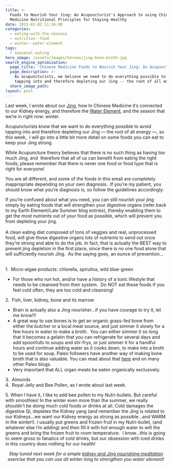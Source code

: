 ```yaml
---
title: >-
  Foods to Nourish Your Jing: An Acupuncturist's Approach to using Chinese
  Medicine Nutritional Principles for Staying Healthy
date: 2015-01-02 11:34:00
categories:
  - eating-with-the-seasons
  - nutrition--food
  - winter--water-element
tags:
  - seasonal-eating
hero_image: /assets/images/heroes/jing-bone-broth.jpg
search_engine_optimization:
  page_title: 'Chinese Medicine Foods to Nourish Your Jing: An Acupuncturist''s Approach'
  page_description: >-
    As acupuncturists, we believe we need to do everything possible to avoid
    tapping into and therefore depleting our Jing -- the root of all energy.
  share_image_path:
layout: post
---
```


Last week, I wrote about our [Jing](/2017/12/29/is-your-jing-depleted-a-chinese-medicine-concept-you-may-want-to-know-about/), how In Chinese Medicine it’s connected to our Kidney energy, and therefore the [Water Element](/2017/12/31/water-element-its-depths-will-keep-you-balanced-in-winter/), and the season that we’re in right now: winter.

Acupuncturists know that we want to do everything possible to avoid tapping into and therefore depleting our Jing — the root of all energy —, so this week,  I will go into a little bit more detail on some foods you can eat to keep your Jing strong.

While Acupuncture theory believes that there is no such thing as having too much Jing, and  therefore that all of us can benefit from eating the right foods; please remember that there is never one food or food type that is right for everyone!

You are all different, and some of the foods in this email are completely inappropriate depending on your own diagnosis.  If you’re my patient, you should know what you’re diagnosis is, so follow the guidelines accordingly.

<div>If you&rsquo;re confused about what you need, you can still nourish your jing simply by eating foods that will strengthen your digestive organs (refer back to my Earth Element/Late Summer blog entries), thereby enabling them to get the most nutrients out of your food as possible, which will prevent you from depleting your jing.</div>

<div>&nbsp;</div>

<div>A clean eating diet composed of tons of veggies and real, unprocessed food, will give those digestive organs lots of nutrients to send out once they&rsquo;re strong and able to do the job. In fact, that is actually the BEST way to prevent jing depletion in the first place, since there is no one food alone that will sufficiently nourish Jing.&nbsp; As the saying goes, an ounce of prevention&hellip;</div>

<div>&nbsp;</div>

<div><div><p>1.&nbsp; Micro-algae products: chlorella, spirulina, wild blue-green</p><ul><li>For those who run hot, and/or have a history of a toxic lifestyle that needs to be cleansed from their system.&nbsp; Do NOT eat these foods if you feel cold often, they are too cold and cleansing!</li></ul></div><div>2.&nbsp; Fish, liver, kidney, bone and its marrow</div><ul><li>Brain is actually also a Jing nourisher&hellip;if you have courage to try it, let me know!!!</li><li>A great way to use bones is to get an organic grass-fed bone from either the butcher or a local meat source, and just simmer it slowly for a few hours in water to make a broth.&nbsp; You can either simmer it so long that it becomes a gelatin that you can refrigerate for several days and add spoonfulls to soups and stir-frys, or just simmer it for a handful hours and continue adding water as it cooks down, to make into a broth to be used for soup. Paleo followers have another way of making bone broth that is also valuable. You can read about that <a target="_blank" rel="noopener" href="http://stupideasypaleo.com/2014/07/23/bone-broth-101-how-to-make-best-broth/">here</a> and on many other Paleo blogs.</li><li>Very important that ALL organ meats be eaten organically exclusively.</li></ul><div><a>3.&nbsp; Almonds<br />4.&nbsp; Royal Jelly and Bee Pollen, as I wrote about last week.</a><p>5. When I have it, <a>I like to add bee pollen to my Nutri-bullets. But careful with smoothies! In the winter even more than the summer, we really shouldn&rsquo;t be doing much cold foods or drinks at all. Cold damages the digestive Qi, depletes the Kidney yang (and remember the Jing is related to our Kidneys&hellip;we want our Kidney energy as strong as possible&hellip;and WARM in the winter!). I usually put greens and frozen fruit in my Nutri-bullet, (and whatever else I&rsquo;m adding) and then fill it with hot enough water to wilt the greens and bring the frozen fruit to room temperature.&nbsp; I know&hellip;this is going to seem gross to fanatics of cold drinks, but our obsession with iced drinks in this country does nothing for our health! </a></p><p style="text-align: center;"><em>Stay tuned next week for a simple <a href="http://www.wisdomwaysacupuncture.com/2015/01/07/acupuncture-jing-meditation-5-minute-meditation-for-greater-strength-vitality-and-joy/">kidney and Jing nourishing meditation</a> exercise that you can use all winter long to strengthen you water element!</em></p></div></div>